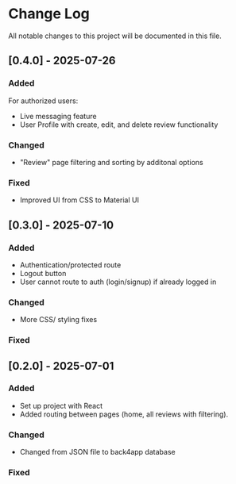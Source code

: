 # Change Log
All notable changes to this project will be documented in this file.

## [0.4.0] - 2025-07-26
### Added
For authorized users:
- Live messaging feature
- User Profile with create, edit, and delete review functionality

### Changed
- "Review" page filtering and sorting by additonal options

### Fixed
- Improved UI from CSS to Material UI
 
## [0.3.0] - 2025-07-10
### Added
- Authentication/protected route 
- Logout button 
- User cannot route to auth (login/signup) if already logged in

### Changed
- More CSS/ styling fixes 
### Fixed

## [0.2.0] - 2025-07-01
### Added
- Set up project with React
- Added routing between pages (home, all reviews with filtering).
### Changed
- Changed from JSON file to back4app database
### Fixed
